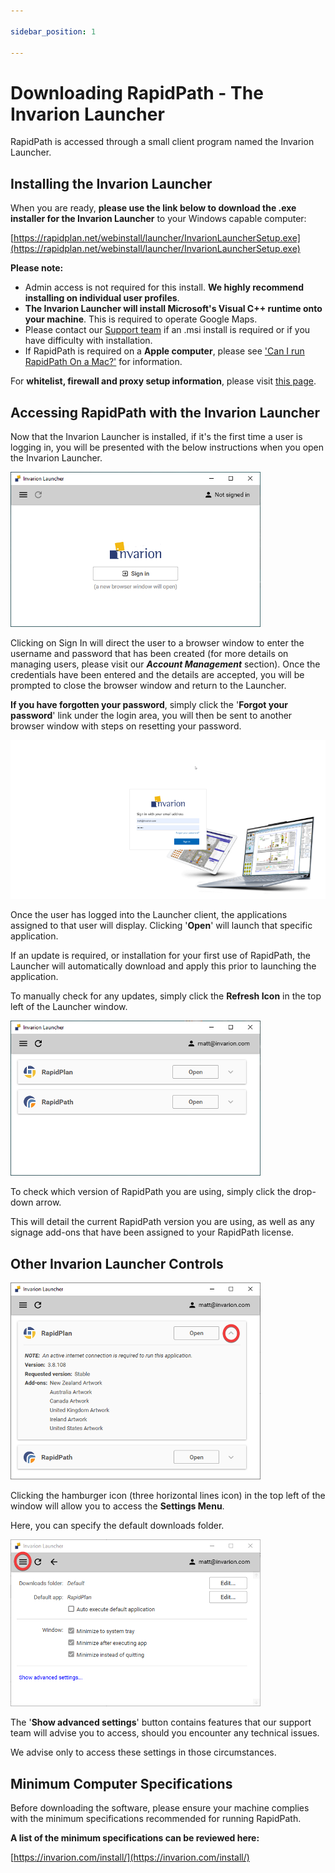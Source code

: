 ```yaml
---

sidebar_position: 1

---
```

# Downloading RapidPath - The Invarion Launcher

RapidPath is accessed through a small client program named the Invarion Launcher.

## Installing the Invarion Launcher

When you are ready, **please use the link below to download the .exe installer for the Invarion Launcher** to your Windows capable computer:

[https://rapidplan.net/webinstall/launcher/InvarionLauncherSetup.exe](https://rapidplan.net/webinstall/launcher/InvarionLauncherSetup.exe)

**Please note:**

- Admin access is not required for this install. **We highly recommend installing on individual user profiles**.
- **The Invarion Launcher will install Microsoft's Visual C++ runtime onto your machine**. This is required to operate Google Maps.
- Please contact our [Support team](https://invarion.com/au/support/) if an .msi install is required or if you have difficulty with installation.
- If RapidPath is required on a **Apple computer**, please see ['Can I run RapidPath On a Mac?'](/docs/rapidpath/faqs/can-i-run-rapidpath-on-a-mac.md) for information.

For **whitelist, firewall and proxy setup information**, please visit [this page](https://rapidplan.com/pages/firewall-and-proxy-setup).

## Accessing RapidPath with the Invarion Launcher

Now that the Invarion Launcher is installed, if it's the first time a user is logging in, you will be presented with the below instructions when you open the Invarion Launcher.

![Launcher log in](./assets/Launcher_log_in.png)

Clicking on Sign In will direct the user to a browser window to enter the username and password that has been created (for more details on managing users, please visit our ***Account Management*** section).
Once the credentials have been entered and the details are accepted, you will be prompted to close the browser window and return to the Launcher.

**If you have forgotten your password**, simply click the '**Forgot your password**' link under the login area, you will then be sent to another browser window with steps on resetting your password.

![browser log in](./assets/Browser_log_in.png)

Once the user has logged into the Launcher client, the applications assigned to that user will display. Clicking '**Open**' will launch that specific application.

If an update is required, or installation for your first use of RapidPath, the Launcher will automatically download and apply this prior to launching the application.

To manually check for any updates, simply click the **Refresh Icon** in the top left of the Launcher window.

![launcher client](./assets/Launcher_client.png)

To check which version of RapidPath you are using, simply click the drop-down arrow.

This will detail the current RapidPath version you are using, as well as any signage add-ons that have been assigned to your RapidPath license.

## Other Invarion Launcher Controls

![launcher add ons](./assets/Launcher_add_ons.png)

Clicking the hamburger icon (three horizontal lines icon) in the top left of the window will allow you to access the **Settings Menu**.

Here, you can specify the default downloads folder.

![launcher settings](./assets/Launcher_settings.png)

The '**Show advanced settings**' button contains features that our support team will advise you to access, should you encounter any technical issues.

We advise only to access these settings in those circumstances.

## Minimum Computer Specifications

Before downloading the software, please ensure your machine complies with the minimum specifications recommended for running RapidPath.

**A list of the minimum specifications can be reviewed here:**

[https://invarion.com/install/](https://invarion.com/install/)
